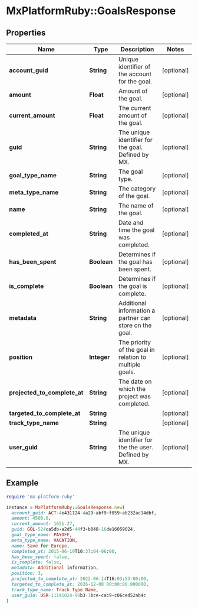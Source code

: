 # MxPlatformRuby::GoalsResponse

## Properties

| Name | Type | Description | Notes |
| ---- | ---- | ----------- | ----- |
| **account_guid** | **String** | Unique identifier of the account for the goal. | [optional] |
| **amount** | **Float** | Amount of the goal. | [optional] |
| **current_amount** | **Float** | The current amount of the goal. | [optional] |
| **guid** | **String** | The unique identifier for the goal. Defined by MX. | [optional] |
| **goal_type_name** | **String** | The goal type. | [optional] |
| **meta_type_name** | **String** | The category of the goal. | [optional] |
| **name** | **String** | The name of the goal. | [optional] |
| **completed_at** | **String** | Date and time the goal was completed. | [optional] |
| **has_been_spent** | **Boolean** | Determines if the goal has been spent. | [optional] |
| **is_complete** | **Boolean** | Determines if the goal is complete. | [optional] |
| **metadata** | **String** | Additional information a partner can store on the goal. | [optional] |
| **position** | **Integer** | The priority of the goal in relation to multiple goals. | [optional] |
| **projected_to_complete_at** | **String** | The date on which the project was completed. | [optional] |
| **targeted_to_complete_at** | **String** |  | [optional] |
| **track_type_name** | **String** |  | [optional] |
| **user_guid** | **String** | The unique identifier for the the user. Defined by MX. | [optional] |

## Example

```ruby
require 'mx-platform-ruby'

instance = MxPlatformRuby::GoalsResponse.new(
  account_guid: ACT-4e431124-4a29-abf9-f059-ab232ac14dbf,
  amount: 4500.0,
  current_amount: 1651.27,
  guid: GOL-524ca5db-a2d5-44f3-b048-16de16059024,
  goal_type_name: PAYOFF,
  meta_type_name: VACATION,
  name: Save for Europe,
  completed_at: 2015-06-19T10:37:04-06:00,
  has_been_spent: false,
  is_complete: false,
  metadata: Additional information,
  position: 3,
  projected_to_complete_at: 2022-06-14T16:03:53-00:00,
  targeted_to_complete_at: 2026-12-08 00:00:00.000000,
  track_type_name: Track Type Name,
  user_guid: USR-11141024-90b3-1bce-cac9-c06ced52ab4c
)
```

